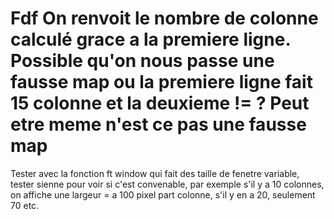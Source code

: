 # Fdf On renvoit le nombre de colonne calculé grace a la premiere ligne. Possible qu'on nous passe une fausse map ou la premiere ligne fait 15  colonne et la deuxieme != ? Peut etre meme n'est ce pas une fausse map


Tester avec la fonction ft window qui fait des taille de fenetre variable, tester sienne pour voir si c'est convenable, par exemple s'il y a 10 colonnes, on affiche une largeur = a 100 pixel part colonne, s'il y en a 20, seulement 70 etc.
